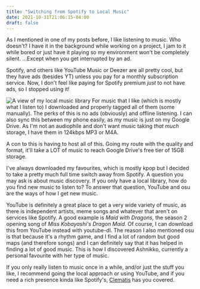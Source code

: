 ```yaml
---
title: "Switching from Spotify to Local Music"
date: 2021-10-31T21:06:15-04:00
draft: false
---
```


As I mentioned in one of my posts before, I like listening to music. Who doesn't?
I have it in the background while working on a project, I jam to it while bored
or just have it playing so my environment won't be completely silent.
...Except when you get interrupted by an ad.

Spotify, and others like YouTube Music or Deezer are all pretty cool,
but they have ads (besides YT) unless you pay for a monthly subscription service.
Now, I don't feel like paying for Spotify premium *just* to not have ads,
so I stopped using it!

![A view of my local music library](https://modeus.is-inside.me/TREhttCz.png)
For music that I like (which is mostly what I listen to) I downloaded and properly
tagged all of them (some manually). The perks of this is no ads (obviously) and
offline listening. I can also sync this between my phone easily, as my music is just
on my Google Drive. As I'm not an audiophile and don't want music taking *that much*
storage, I have them in 124kbps MP3 or M4A.

A con to this is having to host all of this. Going my route with the quality
and format, it'll take a LOT of music to reach Google Drive's free tier of 15GB
storage.

I've always downloaded my favourites, which is mostly kpop but I decided to take
a pretty much full time switch away from Spotify. A question you may ask is about music
discovery. If you only have a local library, how do you find new music to listen to?
To answer that question, YouTube and osu are the ways of how I get new music.

YouTube is definitely a great place to get a very wide variety of music, as there is
independent artists, meme songs and whatever that aren't on services like Spotify.
A good example is *Maid with Dragons,* the season 2 opening song of *Miss Kobayashi's
Dragon Maid.* Of course, I can download this from YouTube instead with youtube-dl.
The reason I also mentioned osu is that because it's a rhythm game, and I find a lot
of random but good maps (and therefore songs) and I can definitely say that
it has helped in finding a lot of good music. This is how I discovered Ashnikko,
currently a personal favourite with her type of music.

If you only really listen to music once in a while, and/or just the stuff you like,
I recommend going the local approach or using YouTube, and if you need a rich presence
kinda like Spotify's, [Clematis](https://github.com/TorchedSammy/Clematis) has you
covered.

